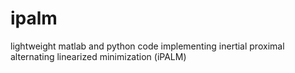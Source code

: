 # ipalm
lightweight matlab and python code implementing inertial proximal alternating linearized minimization (iPALM)
